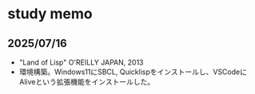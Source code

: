 # study memo
## 2025/07/16
- "Land of Lisp" O'REILLY JAPAN, 2013
- 環境構築。Windows11にSBCL, Quicklispをインストールし、VSCodeにAliveという拡張機能をインストールした。

